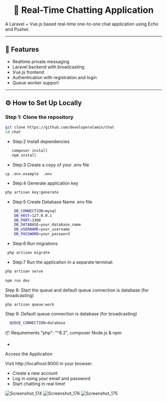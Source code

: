 <h1 align="center">💬 Real-Time Chatting Application</h1>

A Laravel + Vue.js based real-time one-to-one chat application using Echo and Pusher.

---

## 🚀 Features

- Realtime private messaging
- Laravel backend with broadcasting
- Vue.js frontend
- Authentication with registration and login
- Queue worker support

---

## ⚙️ How to Set Up Locally

### Step 1: Clone the repository

```bash
git clone https://github.com/developeralamin/chat
cd chat
```

- Step:2 Install dependencies 
```bash
   composer install
   npm install 
```

- Step:3 Create a copy of your .env file
```
cp .env.example  .env
```

- Step:4 Generate application key
```bash
php artisan key:generate
```

- Step:5  Create Database Name .env file 

```bash
    DB_CONNECTION=mysql
    DB_HOST=127.0.0.1
    DB_PORT=3306
    DB_DATABASE=your_database_name
    DB_USERNAME=your_username
    DB_PASSWORD=your_password
```
- Step:6 Run migrations
```bash
 php artisan migrate
```

- Step:7 Run the application In a separate terminal:
```bash
php artisan serve 
 
npm run dev
```
Step 8: Start the queue  and default queue connection is database (for broadcasting)
```bash
php artisan queue:work
```

Step 9: Default queue connection is database (for broadcasting)
```bash
  QUEUE_CONNECTION=database
```

📦 Requirements
    "php": "^8.2",
    composer
    Node.js & npm


-
Access the Application

Visit http://localhost:8000 in your browser.
 - Create a new account
 - Log in using your email and password
 - Start chatting in real time!





![Screenshot_174](https://github.com/user-attachments/assets/e01e1338-e19f-43f3-8c83-da455d34f972)
![Screenshot_176](https://github.com/user-attachments/assets/18b86128-0986-45f0-943a-24fca37d2130)
![Screenshot_175](https://github.com/user-attachments/assets/74701019-664a-4c79-b951-0f962646fd1d)



